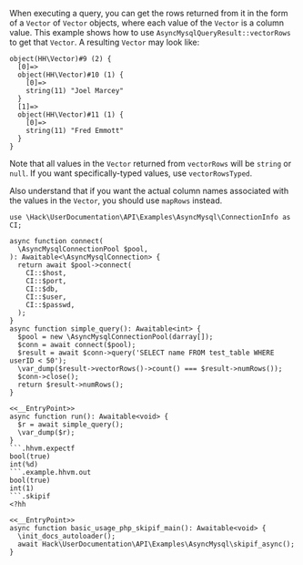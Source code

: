 When executing a query, you can get the rows returned from it in the form of a `Vector` of `Vector` objects, where each value of the `Vector` is a column value. This example shows how to use `AsyncMysqlQueryResult::vectorRows` to get that `Vector`. A resulting `Vector` may look like:

```
object(HH\Vector)#9 (2) {
  [0]=>
  object(HH\Vector)#10 (1) {
    [0]=>
    string(11) "Joel Marcey"
  }
  [1]=>
  object(HH\Vector)#11 (1) {
    [0]=>
    string(11) "Fred Emmott"
  }
}
```

Note that all values in the `Vector` returned from `vectorRows` will be `string` or `null`. If you want specifically-typed values, use `vectorRowsTyped`.

Also understand that if you want the actual column names associated with the values in the `Vector`, you should use `mapRows` instead.

```basic-usage.php
use \Hack\UserDocumentation\API\Examples\AsyncMysql\ConnectionInfo as CI;

async function connect(
  \AsyncMysqlConnectionPool $pool,
): Awaitable<\AsyncMysqlConnection> {
  return await $pool->connect(
    CI::$host,
    CI::$port,
    CI::$db,
    CI::$user,
    CI::$passwd,
  );
}
async function simple_query(): Awaitable<int> {
  $pool = new \AsyncMysqlConnectionPool(darray[]);
  $conn = await connect($pool);
  $result = await $conn->query('SELECT name FROM test_table WHERE userID < 50');
  \var_dump($result->vectorRows()->count() === $result->numRows());
  $conn->close();
  return $result->numRows();
}

<<__EntryPoint>>
async function run(): Awaitable<void> {
  $r = await simple_query();
  \var_dump($r);
}
```.hhvm.expectf
bool(true)
int(%d)
```.example.hhvm.out
bool(true)
int(1)
```.skipif
<?hh

<<__EntryPoint>>
async function basic_usage_php_skipif_main(): Awaitable<void> {
  \init_docs_autoloader();
  await Hack\UserDocumentation\API\Examples\AsyncMysql\skipif_async();
}
```
